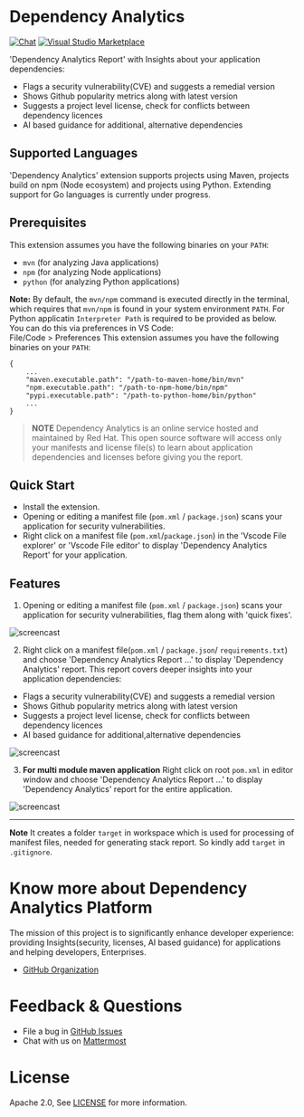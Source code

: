 # Dependency Analytics

[![Chat](https://img.shields.io/badge/chat-on%20mattermost-brightgreen.svg)](https://chat.openshift.io/developers/channels/fabric8-analytics)
[![Visual Studio Marketplace](https://vsmarketplacebadge.apphb.com/version/redhat.fabric8-analytics.svg)](https://marketplace.visualstudio.com/items?itemName=redhat.fabric8-analytics)

'Dependency Analytics Report' with Insights about your application dependencies:
* Flags a security vulnerability(CVE) and suggests a remedial version
* Shows Github popularity metrics along with latest version
* Suggests a project level license, check for conflicts between dependency licences
* AI based guidance for additional, alternative dependencies

## Supported Languages

'Dependency Analytics' extension supports projects using Maven, projects build on npm (Node ecosystem) and projects using Python. 
Extending support for Go languages is currently under progress.

## Prerequisites

This extension assumes you have the following binaries on your `PATH`:

* `mvn` (for analyzing Java applications)
* `npm` (for analyzing Node applications)
* `python` (for analyzing Python applications)

 **Note:** By default, the `mvn/npm` command is executed directly in the terminal, which requires that  `mvn/npm` is found in your system environment `PATH`. For Python applicatin `Interpreter Path` is required to be provided as below.          	
 You can do this via preferences in VS Code:	
 File/Code > Preferences	This extension assumes you have the following binaries on your `PATH`:
 
  ```
  {
      ...	
      "maven.executable.path": "/path-to-maven-home/bin/mvn"	
      "npm.executable.path": "/path-to-npm-home/bin/npm"
      "pypi.executable.path": "/path-to-python-home/bin/python"
      ...	
  }	
```

> **NOTE** Dependency Analytics is an online service hosted and maintained by Red Hat. This open source software will access only your manifests and license file(s) to learn about application dependencies and licenses before giving you the report.

## Quick Start

  - Install the extension.
  - Opening or editing a manifest file (`pom.xml` / `package.json`) scans your application for security vulnerabilities.
  - Right click on a manifest file (`pom.xml`/`package.json`) in the 'Vscode File explorer' or  'Vscode File editor' to display 'Dependency Analytics Report' for your application.


## Features

1. Opening or editing a manifest file (`pom.xml` / `package.json`) scans your application for security vulnerabilities, flag them along with 'quick fixes'.

![ screencast ](https://raw.githubusercontent.com/fabric8-analytics/fabric8-analytics-vscode-extension/master/images/compAnalysis.gif)

2. Right click on a manifest file(`pom.xml` / `package.json`/ `requirements.txt`) and choose 'Dependency Analytics Report ...' to display 'Dependency Analytics' report. This report covers deeper insights into your application dependencies:
* Flags a security vulnerability(CVE) and suggests a remedial version
* Shows Github popularity metrics along with latest version
* Suggests a project level license, check for conflicts between dependency licences
* AI based guidance for additional,alternative dependencies

![ screencast ](https://raw.githubusercontent.com/fabric8-analytics/fabric8-analytics-vscode-extension/master/images/stackanalysis.gif)

3. **For multi module maven application** Right click on root `pom.xml` in editor window and choose 'Dependency Analytics Report ...' to display 'Dependency Analytics' report for the entire application.

![ screencast ](https://raw.githubusercontent.com/fabric8-analytics/fabric8-analytics-vscode-extension/master/images/stackanalysis-multi.gif)

-------------------------------------------------------------------------------------------------------------------
**Note** It creates a folder `target` in workspace which is used for processing of manifest files, needed for generating stack report. So kindly add `target` in `.gitignore`.

Know more about Dependency Analytics Platform
==============================================
The mission of this project is to significantly enhance developer experience:
providing Insights(security, licenses, AI based guidance) for applications and helping developers, Enterprises.

* [GitHub Organization](https://github.com/fabric8-analytics)

Feedback & Questions
====================
* File a bug in [GitHub Issues](https://github.com/fabric8-analytics/fabric8-analytics-vscode-extension/issues)
* Chat with us on [Mattermost](https://chat.openshift.io/developers/channels/fabric8-analytics)

License
=======
Apache 2.0, See [LICENSE](LICENSE) for more information.


